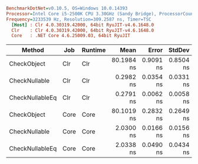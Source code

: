 ``` ini

BenchmarkDotNet=v0.10.5, OS=Windows 10.0.14393
Processor=Intel Core i5-2500K CPU 3.30GHz (Sandy Bridge), ProcessorCount=4
Frequency=3233539 Hz, Resolution=309.2587 ns, Timer=TSC
  [Host] : Clr 4.0.30319.42000, 64bit RyuJIT-v4.6.1648.0
  Clr    : Clr 4.0.30319.42000, 64bit RyuJIT-v4.6.1648.0
  Core   : .NET Core 4.6.25009.03, 64bit RyuJIT


```
 |          Method |  Job | Runtime |       Mean |     Error |    StdDev |        Min |        Max |     Median | Rank |  Gen 0 | Allocated |
 |---------------- |----- |-------- |-----------:|----------:|----------:|-----------:|-----------:|-----------:|-----:|-------:|----------:|
 |     CheckObject |  Clr |     Clr | 80.1984 ns | 0.9091 ns | 0.8504 ns | 79.1017 ns | 82.0118 ns | 79.8825 ns |    4 | 0.0058 |      24 B |
 |   CheckNullable |  Clr |     Clr |  0.2982 ns | 0.0354 ns | 0.0331 ns |  0.2543 ns |  0.3570 ns |  0.2920 ns |    2 |      - |       0 B |
 | CheckNullableEq |  Clr |     Clr |  0.2791 ns | 0.0062 ns | 0.0058 ns |  0.2693 ns |  0.2870 ns |  0.2793 ns |    1 |      - |       0 B |
 |     CheckObject | Core |    Core | 80.1019 ns | 0.2832 ns | 0.2649 ns | 79.5440 ns | 80.5013 ns | 80.1312 ns |    4 | 0.0060 |      24 B |
 |   CheckNullable | Core |    Core |  2.0300 ns | 0.0166 ns | 0.0156 ns |  2.0093 ns |  2.0521 ns |  2.0268 ns |    3 |      - |       0 B |
 | CheckNullableEq | Core |    Core |  2.0338 ns | 0.0490 ns | 0.0434 ns |  1.9945 ns |  2.1395 ns |  2.0123 ns |    3 |      - |       0 B |
